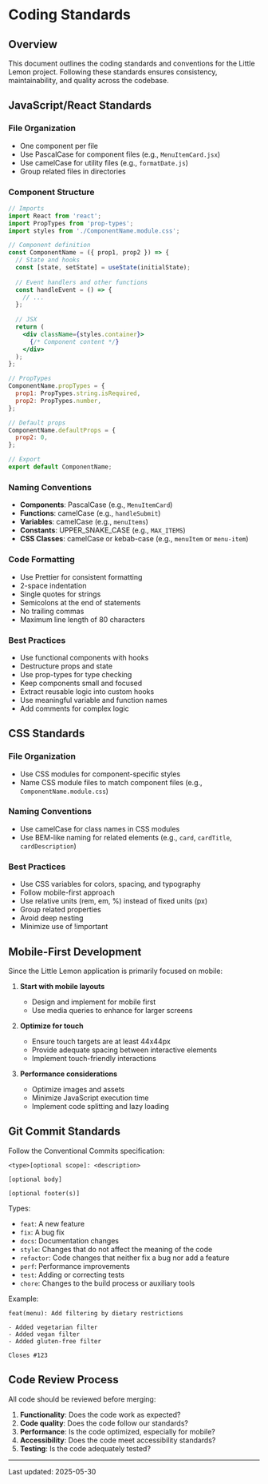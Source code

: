 # Coding Standards

## Overview

This document outlines the coding standards and conventions for the Little Lemon project. Following these standards ensures consistency, maintainability, and quality across the codebase.

## JavaScript/React Standards

### File Organization

- One component per file
- Use PascalCase for component files (e.g., `MenuItemCard.jsx`)
- Use camelCase for utility files (e.g., `formatDate.js`)
- Group related files in directories

### Component Structure

```jsx
// Imports
import React from 'react';
import PropTypes from 'prop-types';
import styles from './ComponentName.module.css';

// Component definition
const ComponentName = ({ prop1, prop2 }) => {
  // State and hooks
  const [state, setState] = useState(initialState);
  
  // Event handlers and other functions
  const handleEvent = () => {
    // ...
  };
  
  // JSX
  return (
    <div className={styles.container}>
      {/* Component content */}
    </div>
  );
};

// PropTypes
ComponentName.propTypes = {
  prop1: PropTypes.string.isRequired,
  prop2: PropTypes.number,
};

// Default props
ComponentName.defaultProps = {
  prop2: 0,
};

// Export
export default ComponentName;
```

### Naming Conventions

- **Components**: PascalCase (e.g., `MenuItemCard`)
- **Functions**: camelCase (e.g., `handleSubmit`)
- **Variables**: camelCase (e.g., `menuItems`)
- **Constants**: UPPER_SNAKE_CASE (e.g., `MAX_ITEMS`)
- **CSS Classes**: camelCase or kebab-case (e.g., `menuItem` or `menu-item`)

### Code Formatting

- Use Prettier for consistent formatting
- 2-space indentation
- Single quotes for strings
- Semicolons at the end of statements
- No trailing commas
- Maximum line length of 80 characters

### Best Practices

- Use functional components with hooks
- Destructure props and state
- Use prop-types for type checking
- Keep components small and focused
- Extract reusable logic into custom hooks
- Use meaningful variable and function names
- Add comments for complex logic

## CSS Standards

### File Organization

- Use CSS modules for component-specific styles
- Name CSS module files to match component files (e.g., `ComponentName.module.css`)

### Naming Conventions

- Use camelCase for class names in CSS modules
- Use BEM-like naming for related elements (e.g., `card`, `cardTitle`, `cardDescription`)

### Best Practices

- Use CSS variables for colors, spacing, and typography
- Follow mobile-first approach
- Use relative units (rem, em, %) instead of fixed units (px)
- Group related properties
- Avoid deep nesting
- Minimize use of !important

## Mobile-First Development

Since the Little Lemon application is primarily focused on mobile:

1. **Start with mobile layouts**
   - Design and implement for mobile first
   - Use media queries to enhance for larger screens

2. **Optimize for touch**
   - Ensure touch targets are at least 44x44px
   - Provide adequate spacing between interactive elements
   - Implement touch-friendly interactions

3. **Performance considerations**
   - Optimize images and assets
   - Minimize JavaScript execution time
   - Implement code splitting and lazy loading

## Git Commit Standards

Follow the Conventional Commits specification:

```
<type>[optional scope]: <description>

[optional body]

[optional footer(s)]
```

Types:
- `feat`: A new feature
- `fix`: A bug fix
- `docs`: Documentation changes
- `style`: Changes that do not affect the meaning of the code
- `refactor`: Code changes that neither fix a bug nor add a feature
- `perf`: Performance improvements
- `test`: Adding or correcting tests
- `chore`: Changes to the build process or auxiliary tools

Example:
```
feat(menu): Add filtering by dietary restrictions

- Added vegetarian filter
- Added vegan filter
- Added gluten-free filter

Closes #123
```

## Code Review Process

All code should be reviewed before merging:

1. **Functionality**: Does the code work as expected?
2. **Code quality**: Does the code follow our standards?
3. **Performance**: Is the code optimized, especially for mobile?
4. **Accessibility**: Does the code meet accessibility standards?
5. **Testing**: Is the code adequately tested?

---

Last updated: 2025-05-30
